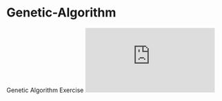 # Genetic-Algorithm
 Genetic Algorithm Exercise
![This is an image](https://github.com/KhangWeeb/Genetic-Algorithm/blob/main/pdf/CS410_Bisection.pdf)
